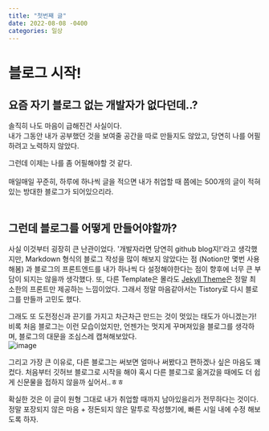 ```yaml
---
title: "첫번째 글"
date: 2022-08-08 -0400
categories: 일상
---
```


# 블로그 시작!

## 요즘 자기 블로그 없는 개발자가 없다던데..?

솔직히 나도 마음이 급해진건 사실이다.<br/>
내가 그동안 내가 공부했던 것을 보여줄 공간을 따로 만들지도 않았고, 당연히 나를 어필하려고 노력하지 않았다.<br/>

그런데 이제는 나를 좀 어필해야할 것 같다.<br/><br/>
매일매일 꾸준히, 하루에 하나씩 글을 적으면 내가 취업할 때 쯤에는 500개의 글이 적혀있는 방대한 블로그가 되어있으리라.<br/><br/>

## 그런데 블로그를 어떻게 만들어야할까?

사실 이것부터 굉장히 큰 난관이었다. '개발자라면 당연히 github blog지!'라고 생각했지만, Markdown 형식의 블로그 작성을 많이 해보지 않았다는 점 (Notion만 몇번 사용해봄) 과 블로그의 프론트엔드를 내가 하나씩 다 설정해야한다는 점이 향후에 너무 큰 부담이 되지는 않을까 생각했다. 또, 다른 Template은 몰라도 [Jekyll Theme][jekyll-gh]은 정말 최소한의 프론트만 제공하는 느낌이었다. 그래서 정말 마음같아서는 Tistory로 다시 블로그를 만들까 고민도 했다.<br/>

그래도 또 도전정신과 끈기를 가지고 차근차근 만드는 것이 멋있는 태도가 아니겠는가! 비록 처음 블로그는 이런 모습이었지만, 언젠가는 멋지게 꾸며져있을 블로그를 생각하며, 블로그의 대문을 조심스레 캡쳐해보았다.<br/>
![image](https://hhs0515.github.io/jekyll/public/img/firstblog.png)
<br/>

그리고 가장 큰 이유로, 다른 블로그는 써보면 얼마나 써봤다고 편하겠나 싶은 마음도 꽤 컸다. 처음부터 깃허브 블로그로 시작을 해야 혹시 다른 블로그로 옮겨갔을 때에도 더 쉽게 신문물을 접하지 않을까 싶어서..ㅎㅎ
<br/>

확실한 것은 이 글이 원형 그대로 내가 취업할 때까지 남아있을리가 전무하다는 것이다. 정말 포장되지 않은 마음 + 정돈되지 않은 말투로 작성했기에, 빠른 시일 내에 수정 해보도록 하자.


[jekyll-gh]:   https://github.com/jekyll/jekyll